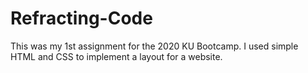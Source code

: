 # Refracting-Code
This was my 1st assignment for the 2020 KU Bootcamp. I used simple HTML and CSS to implement a layout for a website. 





